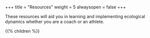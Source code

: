+++
title = "Resources"
weight = 5
alwaysopen = false
+++

These resources will aid you in learning and implementing ecological dynamics whether you are a coach or an athlete.

{{% children %}}